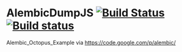 # AlembicDumpJS [![Build Status](https://travis-ci.org/wokia/AlembicDumpJS.svg?branch=master)](https://travis-ci.org/wokia/AlembicDumpJS) [![Build status](https://ci.appveyor.com/api/projects/status/b6yhpev5x2ek6pnw?svg=true)](https://ci.appveyor.com/project/wokia/alembicdumpjs)

Alembic_Octopus_Example via https://code.google.com/p/alembic/
